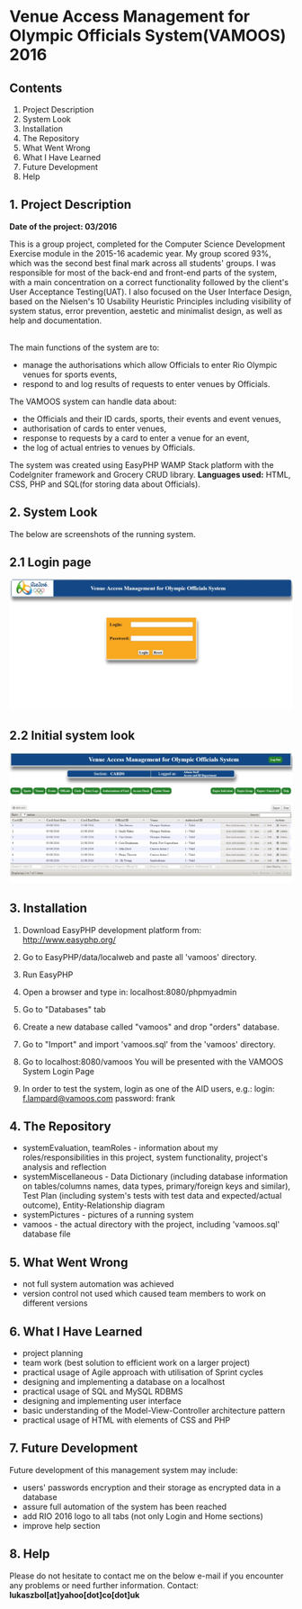 # Venue Access Management for Olympic Officials System(VAMOOS) 2016

## Contents

1. Project Description
2. System Look
3. Installation
4. The Repository
5. What Went Wrong
6. What I Have Learned
7. Future Development
8. Help


## 1. Project Description  
<b>Date of the project: 03/2016   </b>

This is a group project, completed for the Computer Science Development Exercise module in the 2015-16 academic year. My group scored 93%, which was the second best final mark across all students' groups. I was responsible for most of the back-end and front-end parts of the system, with a main concentration on a correct functionality followed by the client's User Acceptance Testing(UAT). I also focused on the User Interface Design, based on the Nielsen's 10 Usability Heuristic Principles including visibility of system status, error prevention, aestetic and minimalist design, as well as help and documentation. 
<br><br>

The main functions of the system are to:
- manage the authorisations which allow Officials to enter Rio Olympic venues for sports events,
- respond to and log results of requests to enter venues by Officials.
  
The VAMOOS system can handle data about:
- the Officials and their ID cards, sports, their events and event venues,
- authorisation of cards to enter venues,
- response to requests by a card to enter a venue for an event,
- the log of actual entries to venues by Officials.

The system was created using EasyPHP WAMP Stack platform with the CodeIgniter framework and Grocery CRUD library. 
<b>Languages used:</b> HTML, CSS, PHP and SQL(for storing data about Officials). 


## 2. System Look
The below are screenshots of the running system.

## 2.1 Login page
![Login page](systemPictures/1-loginPage.jpg)
 
## 2.2 Initial system look
![Initial system look](systemPictures/2-initialSystemLook.jpg)


## 3. Installation  
1. Download EasyPHP development platform from:
http://www.easyphp.org/

2. Go to EasyPHP/data/localweb and paste all 'vamoos' directory.

3. Run EasyPHP

4. Open a browser and type in: localhost:8080/phpmyadmin

5. Go to "Databases" tab

6. Create a new database called "vamoos" and drop "orders" database.

7. Go to "Import" and import 'vamoos.sql' from the 'vamoos' directory.

8. Go to localhost:8080/vamoos
   You will be presented with the VAMOOS System Login Page

9. In order to test the system, login as one of the AID users, e.g.:
login: f.lampard@vamoos.com 
password: frank

   
## 4. The Repository  
- systemEvaluation, teamRoles - information about my roles/responsibilities in this project, system functionality, project's analysis and reflection
- systemMiscellaneous - Data Dictionary (including database information on tables/columns names, data types, primary/foreign keys and similar), Test Plan (including system's tests with test data and expected/actual outcome), Entity-Relationship diagram
- systemPictures - pictures of a running system
- vamoos - the actual directory with the project, including 'vamoos.sql' database file

## 5. What Went Wrong
- not full system automation was achieved
- version control not used which caused team members to work on different versions

## 6. What I Have Learned
- project planning
- team work (best solution to efficient work on a larger project)
- practical usage of Agile approach with utilisation of Sprint cycles
- designing and implementing a database on a localhost
- practical usage of SQL and MySQL RDBMS 
- designing and implementing user interface
- basic understanding of the Model-View-Controller architecture pattern
- practical usage of HTML with elements of CSS and PHP


## 7. Future Development  
Future development of this management system may include:
- users' passwords encryption and their storage as encrypted data in a database
- assure full automation of the system has been reached
- add RIO 2016 logo to all tabs (not only Login and Home sections)
- improve help section

   
## 8. Help  
Please do not hesitate to contact me on the below e-mail if you encounter any problems or need further information.
Contact: <b>lukaszbol[at]yahoo[dot]co[dot]uk</b>

